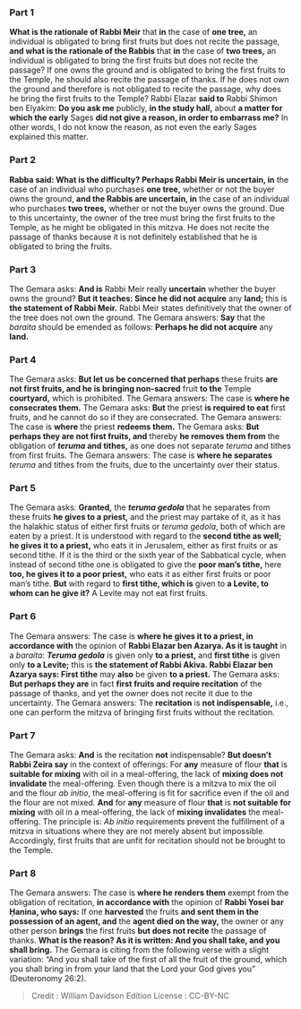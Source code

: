 
### Part 1
<b>What is the rationale of Rabbi Meir</b> that <b>in</b> the case of <b>one tree,</b> an individual is obligated to bring first fruits but does not recite the passage, <b>and what is the rationale of the Rabbis</b> that <b>in</b> the case of <b>two trees,</b> an individual is obligated to bring the first fruits but does not recite the passage? If one owns the ground and is obligated to bring the first fruits to the Temple, he should also recite the passage of thanks. If he does not own the ground and therefore is not obligated to recite the passage, why does he bring the first fruits to the Temple? Rabbi Elazar <b>said to</b> Rabbi Shimon ben Elyakim: <b>Do you ask me</b> publicly, <b>in the study hall,</b> about <b>a matter for which the early</b> Sages <b>did not give a reason, in order to embarrass me?</b> In other words, I do not know the reason, as not even the early Sages explained this matter.

### Part 2
<b>Rabba said: What is the difficulty? Perhaps Rabbi Meir is uncertain, in</b> the case of an individual who purchases <b>one tree,</b> whether or not the buyer owns the ground, <b>and the Rabbis are uncertain, in</b> the case of an individual who purchases <b>two trees,</b> whether or not the buyer owns the ground. Due to this uncertainty, the owner of the tree must bring the first fruits to the Temple, as he might be obligated in this mitzva. He does not recite the passage of thanks because it is not definitely established that he is obligated to bring the fruits.

### Part 3
The Gemara asks: <b>And is</b> Rabbi Meir really <b>uncertain</b> whether the buyer owns the ground? <b>But it teaches: Since he did not acquire</b> any <b>land;</b> this is <b>the statement of Rabbi Meir.</b> Rabbi Meir states definitively that the owner of the tree does not own the ground. The Gemara answers: <b>Say</b> that the <i>baraita</i> should be emended as follows: <b>Perhaps he did not acquire</b> any <b>land.</b>

### Part 4
The Gemara asks: <b>But let us be concerned that perhaps</b> these fruits <b>are not first fruits, and he is bringing non-sacred</b> fruit <b>to the</b> Temple <b>courtyard,</b> which is prohibited. The Gemara answers: The case is <b>where he consecrates them.</b> The Gemara asks: <b>But</b> the priest <b>is required to eat</b> first fruits, and he cannot do so if they are consecrated. The Gemara answers: The case is <b>where</b> the priest <b>redeems them.</b> The Gemara asks: <b>But perhaps they are not first fruits, and</b> thereby <b>he removes them from</b> the obligation of <b><i>teruma</i> and tithes,</b> as one does not separate <i>teruma</i> and tithes from first fruits. The Gemara answers: The case is <b>where he separates</b> <i>teruma</i> and tithes from the fruits, due to the uncertainty over their status.

### Part 5
The Gemara asks: <b>Granted,</b> the <b><i>teruma gedola</i></b> that he separates from these fruits <b>he gives to a priest,</b> and the priest may partake of it, as it has the halakhic status of either first fruits or <i>teruma gedola</i>, both of which are eaten by a priest. It is understood with regard to the <b>second tithe as well; he gives it to a priest,</b> who eats it in Jerusalem, either as first fruits or as second tithe. If it is the third or the sixth year of the Sabbatical cycle, when instead of second tithe one is obligated to give the <b>poor man’s tithe,</b> here <b>too, he gives it to a poor priest,</b> who eats it as either first fruits or poor man’s tithe. <b>But</b> with regard to <b>first tithe, which is</b> given to <b>a Levite, to whom can he give it?</b> A Levite may not eat first fruits.

### Part 6
The Gemara answers: The case is <b>where he gives it to a priest, in accordance with</b> the opinion of <b>Rabbi Elazar ben Azarya. As it is taught</b> in a <i>baraita</i>: <b><i>Teruma gedola</i></b> is given only <b>to a priest,</b> and <b>first tithe</b> is given only <b>to a Levite;</b> this is <b>the statement of Rabbi Akiva. Rabbi Elazar ben Azarya says: First tithe</b> may <b>also</b> be given <b>to a priest.</b> The Gemara asks: <b>But perhaps they are</b> in fact <b>first fruits and require recitation</b> of the passage of thanks, and yet the owner does not recite it due to the uncertainty. The Gemara answers: The <b>recitation</b> is <b>not indispensable,</b> i.e., one can perform the mitzva of bringing first fruits without the recitation.

### Part 7
The Gemara asks: <b>And</b> is the recitation <b>not</b> indispensable? <b>But doesn’t Rabbi Zeira say</b> in the context of offerings: For <b>any</b> measure of flour <b>that</b> is <b>suitable for mixing</b> with oil in a meal-offering, the lack of <b>mixing does not invalidate</b> the meal-offering. Even though there is a mitzva to mix the oil and the flour <i>ab initio</i>, the meal-offering is fit for sacrifice even if the oil and the flour are not mixed. <b>And</b> for <b>any</b> measure of flour <b>that</b> is <b>not suitable for mixing</b> with oil in a meal-offering, the lack of <b>mixing invalidates</b> the meal-offering. The principle is: <i>Ab initio</i> requirements prevent the fulfillment of a mitzva in situations where they are not merely absent but impossible. Accordingly, first fruits that are unfit for recitation should not be brought to the Temple.

### Part 8
The Gemara answers: The case is <b>where he renders them</b> exempt from the obligation of recitation, <b>in accordance with</b> the opinion of <b>Rabbi Yosei bar Ḥanina, who says:</b> If one <b>harvested</b> the fruits <b>and sent them in the possession of an agent, and</b> the <b>agent died on the way,</b> the owner or any other person <b>brings</b> the first fruits <b>but does not recite</b> the passage of thanks. <b>What is the reason? As it is written: And you shall take, and you shall bring.</b> The Gemara is citing from the following verse with a slight variation: “And you shall take of the first of all the fruit of the ground, which you shall bring in from your land that the Lord your God gives you” (Deuteronomy 26:2).

>Credit : William Davidson Edition
>License : CC-BY-NC